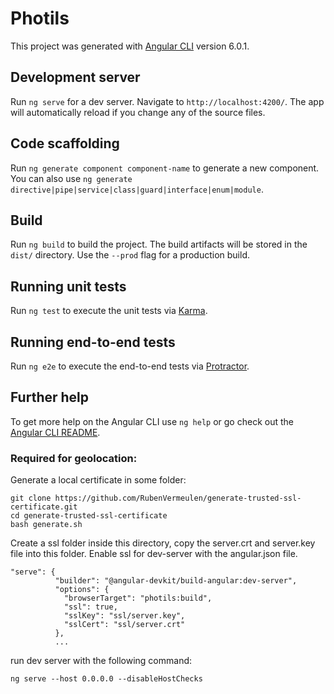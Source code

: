 # Photils

This project was generated with [Angular CLI](https://github.com/angular/angular-cli) version 6.0.1.

## Development server

Run `ng serve` for a dev server. Navigate to `http://localhost:4200/`. The app will automatically reload if you change any of the source files.

## Code scaffolding

Run `ng generate component component-name` to generate a new component. You can also use `ng generate directive|pipe|service|class|guard|interface|enum|module`.

## Build

Run `ng build` to build the project. The build artifacts will be stored in the `dist/` directory. Use the `--prod` flag for a production build.

## Running unit tests

Run `ng test` to execute the unit tests via [Karma](https://karma-runner.github.io).

## Running end-to-end tests

Run `ng e2e` to execute the end-to-end tests via [Protractor](http://www.protractortest.org/).

## Further help

To get more help on the Angular CLI use `ng help` or go check out the [Angular CLI README](https://github.com/angular/angular-cli/blob/master/README.md).



### Required for geolocation:

Generate a local certificate in some folder:
```
git clone https://github.com/RubenVermeulen/generate-trusted-ssl-certificate.git
cd generate-trusted-ssl-certificate
bash generate.sh
```

Create a ssl folder inside this directory, copy the server.crt and server.key file into this folder.
Enable ssl for dev-server with the angular.json file.

```
"serve": {
          "builder": "@angular-devkit/build-angular:dev-server",
          "options": {
            "browserTarget": "photils:build",
            "ssl": true,
            "sslKey": "ssl/server.key",
            "sslCert": "ssl/server.crt"
          },
          ...
```

run dev server with the following command:
```
ng serve --host 0.0.0.0 --disableHostChecks
```

